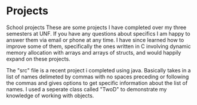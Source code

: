 # Projects
School projects
These are some projects I have completed over my three semesters at UNF.  If you have any questions about specifics I am happy to answer them via email or phone at any time.  I have since learned how to improve some of them, specifically the ones written in C involving dynamic memory allocation with arrays and arrays of structs, and would happily expand on these projects.

The "src" file is a recent project i completed using java.  Basically takes in a list of names delimeted by commas with no spaces preceding or following the commas and gives options
to get specific information about the list of names.  I used a seperate class called "TwoD" to demonstrate my knowledge of working with objects.
